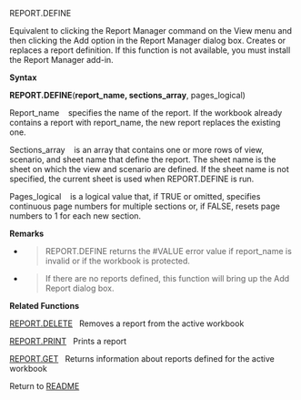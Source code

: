 REPORT.DEFINE

Equivalent to clicking the Report Manager command on the View menu and
then clicking the Add option in the Report Manager dialog box. Creates
or replaces a report definition. If this function is not available, you
must install the Report Manager add-in.

**Syntax**

**REPORT.DEFINE**(**report\_name, sections\_array**, pages\_logical)

Report\_name    specifies the name of the report. If the workbook
already contains a report with report\_name, the new report replaces the
existing one.

Sections\_array    is an array that contains one or more rows of view,
scenario, and sheet name that define the report. The sheet name is the
sheet on which the view and scenario are defined. If the sheet name is
not specified, the current sheet is used when REPORT.DEFINE is run.

Pages\_logical    is a logical value that, if TRUE or omitted, specifies
continuous page numbers for multiple sections or, if FALSE, resets page
numbers to 1 for each new section.

**Remarks**

  - > REPORT.DEFINE returns the \#VALUE error value if report\_name is
    > invalid or if the workbook is protected.

  - > If there are no reports defined, this function will bring up the
    > Add Report dialog box.

**Related Functions**

[REPORT.DELETE](REPORT.DELETE.md)   Removes a report from the active workbook

[REPORT.PRINT](REPORT.PRINT.md)   Prints a report

[REPORT.GET](REPORT.GET.md)   Returns information about reports defined for the active
workbook



Return to [README](README.md)

